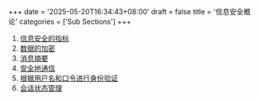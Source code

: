 +++
date = '2025-05-20T16:34:43+08:00'
draft = false
title = '信息安全概论'
categories = ['Sub Sections']
+++

1. [信息安全的指标](./IS-Criteria/index.md)
1. [数据的加密](./Encryption-of-Data/index.md)
1. [消息摘要](./Message-Digest/index.md)
1. [安全地通信](./Establish-Secure-Encrypted-Channels/index.md)
1. [根据用户名和口令进行身份验证](./Authentication-based-on-username-and-password/index.md)
1. [会话状态管理](./Session-state-management/index.md)